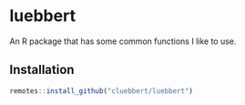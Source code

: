 # luebbert
An R package that has some common functions I like to use.

## Installation

``` r
remotes::install_github("cluebbert/luebbert")
```
